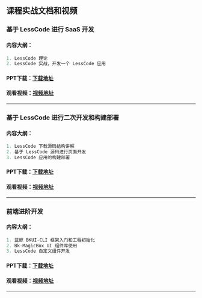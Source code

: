 ## 课程实战文档和视频

### 基于 LessCode 进行 SaaS 开发
#### 内容大纲：
``` js
1. LessCode 理论
2. LessCode 实战，开发一个 LessCode 应用
```
#### PPT下载：[下载地址](https://staticfile.qq.com/lesscode/p9508f3d3cfba4809b2e1a3cba58cdd20/template-imgs/latest/Lesscode-1.pptx)
#### 观看视频：[视频地址](https://www.bilibili.com/video/BV1RG4y147ey)
---

### 基于 LessCode 进行二次开发和构建部署
#### 内容大纲：
```js
1. LessCode 下载源码结构讲解
2. 基于 LessCode 源码进行页面开发
3. LessCode 应用的构建部署
```
#### PPT下载：[下载地址](https://staticfile.qq.com/lesscode/p9508f3d3cfba4809b2e1a3cba58cdd20/template-imgs/latest/LessCode-2.pptx)
#### 观看视频：[视频地址](https://www.bilibili.com/video/BV1ie4y1a79h)
---

### 前端进阶开发
#### 内容大纲：
```js
1. 蓝鲸 BKUI-CLI 框架入门和工程初始化
2. Bk-MagicBox UI 组件库使用
3. LessCode 自定义组件开发
```
#### PPT下载：[下载地址](https://staticfile.qq.com/lesscode/p9508f3d3cfba4809b2e1a3cba58cdd20/template-imgs/latest/LessCode-3.pptx)
#### 观看视频：[视频地址](https://www.bilibili.com/video/BV1684y1v7WV)
---
